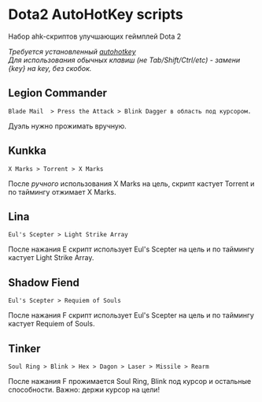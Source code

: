 # Dota2 AutoHotKey scripts

Набор ahk-скриптов улучшающих геймплей Dota 2  
  
*Требуется установленный [autohotkey](https://www.autohotkey.com/)*  
*Для использования обычных клавиш (не Tab/Shift/Ctrl/etc) - замени {*key*} на *key*, без скобок.*

## Legion Commander
```
Blade Mail  > Press the Attack > Blink Dagger в область под курсором.
```
Дуэль нужно прожимать вручную.  

## Kunkka
```
X Marks > Torrent > X Marks  
```
После *ручного* использования X Marks на цель, скрипт кастует Torrent и по таймингу отжимает X Marks.  

## Lina
```
Eul's Scepter > Light Strike Array
```
После нажания E скрипт использует Eul's Scepter на цель и по таймингу кастует Light Strike Array.  

## Shadow Fiend
```
Eul's Scepter > Requiem of Souls
```
После нажания F скрипт использует Eul's Scepter на цель и по таймингу кастует Requiem of Souls.

## Tinker
```
Soul Ring > Blink > Hex > Dagon > Laser > Missile > Rearm
```
После нажания F прожимается Soul Ring, Blink под курсор и остальные способности. Важно: держи курсор на цели!
